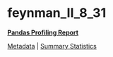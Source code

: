 # feynman_II_8_31

[**Pandas Profiling Report**](https://epistasislab.github.io/pmlb/profile/feynman_II_8_31.html)

[Metadata](metadata.yaml) | [Summary Statistics](summary_stats.tsv)

